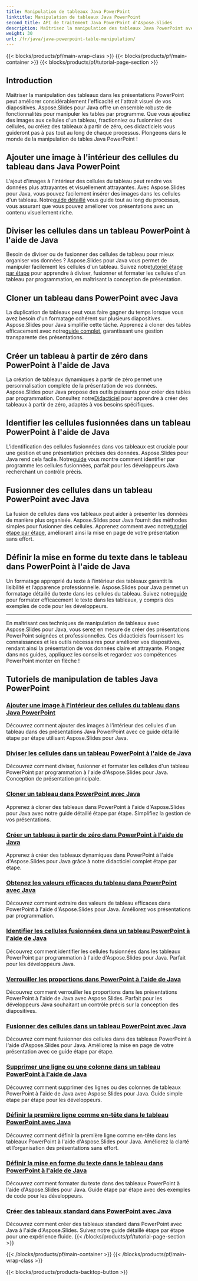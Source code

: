 ```yaml
---
title: Manipulation de tableaux Java PowerPoint
linktitle: Manipulation de tableaux Java PowerPoint
second_title: API de traitement Java PowerPoint d'Aspose.Slides
description: Maîtrisez la manipulation des tableaux Java PowerPoint avec Aspose.Slides. Apprenez à ajouter des images, diviser des cellules, créer des tableaux et bien plus encore grâce à nos didacticiels détaillés étape par étape.
weight: 30
url: /fr/java/java-powerpoint-table-manipulation/
---
```


{{< blocks/products/pf/main-wrap-class >}}
{{< blocks/products/pf/main-container >}}
{{< blocks/products/pf/tutorial-page-section >}}

## Introduction

Maîtriser la manipulation des tableaux dans les présentations PowerPoint peut améliorer considérablement l'efficacité et l'attrait visuel de vos diapositives. Aspose.Slides pour Java offre un ensemble robuste de fonctionnalités pour manipuler les tables par programme. Que vous ajoutiez des images aux cellules d'un tableau, fractionniez ou fusionniez des cellules, ou créiez des tableaux à partir de zéro, ces didacticiels vous guideront pas à pas tout au long de chaque processus. Plongeons dans le monde de la manipulation de tables Java PowerPoint !

## Ajouter une image à l'intérieur des cellules du tableau dans Java PowerPoint
L'ajout d'images à l'intérieur des cellules du tableau peut rendre vos données plus attrayantes et visuellement attrayantes. Avec Aspose.Slides pour Java, vous pouvez facilement insérer des images dans les cellules d'un tableau. Notre[guide détaillé](./add-image-inside-table-cells-java-powerpoint/) vous guide tout au long du processus, vous assurant que vous pouvez améliorer vos présentations avec un contenu visuellement riche.

## Diviser les cellules dans un tableau PowerPoint à l'aide de Java
 Besoin de diviser ou de fusionner des cellules de tableau pour mieux organiser vos données ? Aspose.Slides pour Java vous permet de manipuler facilement les cellules d'un tableau. Suivez notre[tutoriel étape par étape](./split-cells-powerpoint-table-java/) pour apprendre à diviser, fusionner et formater les cellules d'un tableau par programmation, en maîtrisant la conception de présentation.

## Cloner un tableau dans PowerPoint avec Java
 La duplication de tableaux peut vous faire gagner du temps lorsque vous avez besoin d'un formatage cohérent sur plusieurs diapositives. Aspose.Slides pour Java simplifie cette tâche. Apprenez à cloner des tables efficacement avec notre[guide complet](./clone-table-powerpoint-java/), garantissant une gestion transparente des présentations.

## Créer un tableau à partir de zéro dans PowerPoint à l'aide de Java
La création de tableaux dynamiques à partir de zéro permet une personnalisation complète de la présentation de vos données. Aspose.Slides pour Java propose des outils puissants pour créer des tables par programmation. Consultez notre[Didacticiel](./create-table-from-scratch-powerpoint-java/) pour apprendre à créer des tableaux à partir de zéro, adaptés à vos besoins spécifiques.

## Identifier les cellules fusionnées dans un tableau PowerPoint à l'aide de Java
 L'identification des cellules fusionnées dans vos tableaux est cruciale pour une gestion et une présentation précises des données. Aspose.Slides pour Java rend cela facile. Notre[guide](./identify-merged-cells-powerpoint-table-java/) vous montre comment identifier par programme les cellules fusionnées, parfait pour les développeurs Java recherchant un contrôle précis.

## Fusionner des cellules dans un tableau PowerPoint avec Java
 La fusion de cellules dans vos tableaux peut aider à présenter les données de manière plus organisée. Aspose.Slides pour Java fournit des méthodes simples pour fusionner des cellules. Apprenez comment avec notre[tutoriel étape par étape](./merge-cells-powerpoint-table-java/), améliorant ainsi la mise en page de votre présentation sans effort.

## Définir la mise en forme du texte dans le tableau dans PowerPoint à l'aide de Java
Un formatage approprié du texte à l’intérieur des tableaux garantit la lisibilité et l’apparence professionnelle. Aspose.Slides pour Java permet un formatage détaillé du texte dans les cellules du tableau. Suivez notre[guide](./set-text-formatting-inside-table-powerpoint-java/) pour formater efficacement le texte dans les tableaux, y compris des exemples de code pour les développeurs.

---

En maîtrisant ces techniques de manipulation de tableaux avec Aspose.Slides pour Java, vous serez en mesure de créer des présentations PowerPoint soignées et professionnelles. Ces didacticiels fournissent les connaissances et les outils nécessaires pour améliorer vos diapositives, rendant ainsi la présentation de vos données claire et attrayante. Plongez dans nos guides, appliquez les conseils et regardez vos compétences PowerPoint monter en flèche !
## Tutoriels de manipulation de tables Java PowerPoint
### [Ajouter une image à l'intérieur des cellules du tableau dans Java PowerPoint](./add-image-inside-table-cells-java-powerpoint/)
Découvrez comment ajouter des images à l'intérieur des cellules d'un tableau dans des présentations Java PowerPoint avec ce guide détaillé étape par étape utilisant Aspose.Slides pour Java.
### [Diviser les cellules dans un tableau PowerPoint à l'aide de Java](./split-cells-powerpoint-table-java/)
Découvrez comment diviser, fusionner et formater les cellules d'un tableau PowerPoint par programmation à l'aide d'Aspose.Slides pour Java. Conception de présentation principale.
### [Cloner un tableau dans PowerPoint avec Java](./clone-table-powerpoint-java/)
Apprenez à cloner des tableaux dans PowerPoint à l'aide d'Aspose.Slides pour Java avec notre guide détaillé étape par étape. Simplifiez la gestion de vos présentations.
### [Créer un tableau à partir de zéro dans PowerPoint à l'aide de Java](./create-table-from-scratch-powerpoint-java/)
Apprenez à créer des tableaux dynamiques dans PowerPoint à l'aide d'Aspose.Slides pour Java grâce à notre didacticiel complet étape par étape.
### [Obtenez les valeurs efficaces du tableau dans PowerPoint avec Java](./get-effective-values-table-powerpoint-java/)
Découvrez comment extraire des valeurs de tableau efficaces dans PowerPoint à l'aide d'Aspose.Slides pour Java. Améliorez vos présentations par programmation.
### [Identifier les cellules fusionnées dans un tableau PowerPoint à l'aide de Java](./identify-merged-cells-powerpoint-table-java/)
Découvrez comment identifier les cellules fusionnées dans les tableaux PowerPoint par programmation à l'aide d'Aspose.Slides pour Java. Parfait pour les développeurs Java.
### [Verrouiller les proportions dans PowerPoint à l'aide de Java](./lock-aspect-ratio-powerpoint-java/)
Découvrez comment verrouiller les proportions dans les présentations PowerPoint à l'aide de Java avec Aspose.Slides. Parfait pour les développeurs Java souhaitant un contrôle précis sur la conception des diapositives.
### [Fusionner des cellules dans un tableau PowerPoint avec Java](./merge-cells-powerpoint-table-java/)
Découvrez comment fusionner des cellules dans des tableaux PowerPoint à l'aide d'Aspose.Slides pour Java. Améliorez la mise en page de votre présentation avec ce guide étape par étape.
### [Supprimer une ligne ou une colonne dans un tableau PowerPoint à l'aide de Java](./remove-row-column-powerpoint-table-java/)
Découvrez comment supprimer des lignes ou des colonnes de tableaux PowerPoint à l'aide de Java avec Aspose.Slides pour Java. Guide simple étape par étape pour les développeurs.
### [Définir la première ligne comme en-tête dans le tableau PowerPoint avec Java](./set-first-row-header-powerpoint-table-java/)
Découvrez comment définir la première ligne comme en-tête dans les tableaux PowerPoint à l'aide d'Aspose.Slides pour Java. Améliorez la clarté et l’organisation des présentations sans effort.
### [Définir la mise en forme du texte dans le tableau dans PowerPoint à l'aide de Java](./set-text-formatting-inside-table-powerpoint-java/)
Découvrez comment formater du texte dans des tableaux PowerPoint à l'aide d'Aspose.Slides pour Java. Guide étape par étape avec des exemples de code pour les développeurs.
### [Créer des tableaux standard dans PowerPoint avec Java](./create-standard-tables-powerpoint-java/)
Découvrez comment créer des tableaux standard dans PowerPoint avec Java à l'aide d'Aspose.Slides. Suivez notre guide détaillé étape par étape pour une expérience fluide.
{{< /blocks/products/pf/tutorial-page-section >}}

{{< /blocks/products/pf/main-container >}}
{{< /blocks/products/pf/main-wrap-class >}}

{{< blocks/products/products-backtop-button >}}

